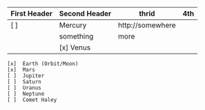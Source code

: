 First Header | Second Header | thrid | 4th
------------ | ------------- | ------------- | -------------
[ ] | Mercury | http://somewhere |
||something | more
| | [x]  Venus
    [x]  Earth (Orbit/Moon)
    [x]  Mars
    [ ]  Jupiter
    [ ]  Saturn
    [ ]  Uranus 
    [ ]  Neptune
    [ ]  Comet Haley
